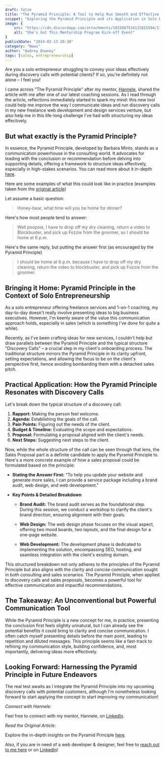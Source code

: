```yaml
---
draft: false
title: "The Pyramid Principle: A Tool to Help Run Smooth and Effective Discovery Calls"
snippet: "Exploring the Pyramid Principle and its Application in Solo Entrepreneurship"
image: {
    src: "https://cdn.discordapp.com/attachments/1015687534115815504/1197638549126791379/elvann_leaves_and_big_helping_mother_hands_Finland_blue_and_gre_f2577479-b7e3-4c9f-a900-c5e608be95e8.png?ex=65bbfed1&is=65a989d1&hm=b1a4bd5598538b4e427108a6dcfdc2535c0995ec34d78b20c55745249004ae23&",
    alt: "She's Got This Mentorship Program Kick-off Event"
}
publishDate: "2024-02-13 20:30"
category: "News"
author: "Audrey Downey"
tags: [sales, entrepreneurship]
---
```



Are you a solo entrepreneur struggling to convey your ideas effectively during discovery calls with potential clients? If so, you're definitely not alone – I feel you! 

I came across "The Pyramid Principle" after my mentor, [Hannele](https://www.linkedin.com/in/hannelemennala/), shared the article with me after one of our latest coaching sessions. As I read through the article, reflections immediately started to spark my mind: this new tool could help me improve the way I communicate ideas and run discovery calls in my new freelance web development and design services venture, but also help me in this life-long challenge I've had with structuring my ideas effectively.

## But what exactly is the Pyramid Principle?

In essence, the Pyramid Principle, developed by Barbara Minto, stands as a communication powerhouse in the consulting world. It advocates for leading with the conclusion or recommendation before delving into supporting details, offering a framework to structure ideas effectively, especially in high-stakes scenarios. You can read more about it in-depth [here](https://www.myconsultingoffer.org/case-study-interview-prep/pyramid-principle/).


Here are some examples of what this could look like in practice (examples taken from the [original article](https://www.myconsultingoffer.org/case-study-interview-prep/pyramid-principle/))

Let assume a basic question:

> Honey-bear, what time will you be home for dinner?

Here's how most people tend to answer:

> Well poopsie, I have to drop off my dry cleaning, return a video to Blockbuster, and pick up Fozzie from the groomer, so I should be home at 6 p.m.

Here's the same reply, but putting the answer first (as encouraged by the Pyramid Principle)
> I should be home at 6 p.m. because I have to drop off my dry cleaning, return the video to blockbuster, and pick up Fozzie from the groomer.

## Bringing it Home: Pyramid Principle in the Context of Solo Entrepreneurship

As a solo entrepreneur offering freelance services and 1-on-1 coaching, my day-to-day doesn't really involve presenting ideas to big business executives. However, I'm keenly aware of the value this communication approach holds, especially in sales (which is something I've done for quite a while).

Recently, as I've been crafting ideas for new services, I couldn't help but draw parallels between the Pyramid Principle and the typical structure "Discovery Calls" – a crucial step in my client's onboarding process. The traditional structure mirrors the Pyramid Principle in its clarity upfront, setting expectations, and allowing the focus to be on the client's perspective first, hence avoiding bombarding them with a detached sales pitch.

## Practical Application: How the Pyramid Principle Resonates with Discovery Calls

Let's break down the typical structure of a discovery call:

1. **Rapport:** Making the person feel welcome.
2. **Agenda:** Establishing the goals of the call.
3. **Pain Points:** Figuring out the needs of the client.
4. **Budget & Timeline:** Evaluating the scope and expectations.
5. **Proposal:** Formulating a proposal aligned with the client's needs.
6. **Next Steps:** Suggesting next steps to the client.

Now, while the whole structure of the call can be seen through that lens, the Sales Proposal part is a definite candidate to apply the Pyramid Principle to.  Here's a more concrete example of how a sales proposal could be formulated based on the principle:

- **Stating the Answer First:** "To help you update your website and generate more sales, I can provide a service package including a brand audit, web design, and web development."

- **Key Points & Detailed Breakdown**

   - **Brand Audit:** The brand audit serves as the foundational step. During this session, we conduct a workshop to clarify the client's brand direction, ensuring alignment with their goals.

   - **Web Design:** The web design phase focuses on the visual aspect, offering two mood boards, two layouts, and the final design for a one-page website.

   - **Web Development:** The development phase is dedicated to implementing the solution, encompassing SEO, hosting, and seamless integration with the client's existing domain.

This structured breakdown not only adheres to the principles of the Pyramid Principle but also aligns with the clarity and concise communication sought in both consulting and sales scenarios. The Pyramid Principle, when applied to discovery calls and sales proposals, becomes a powerful tool for effective communication and impactful recommendations.

## The Takeaway: An Unconventional but Powerful Communication Tool

While the Pyramid Principle is a new concept for me, in practice, presenting the conclusion first feels slightly unnatural, but I can already see the potential benefits it could bring to clarity and concise communication. I often catch myself presenting details before the main point, leading to repetition and diluted messages. This principle seems like a fast-track to refining my communication style, building confidence, and, most importantly, delivering ideas more effectively.

## Looking Forward: Harnessing the Pyramid Principle in Future Endeavors

The real test awaits as I integrate the Pyramid Principle into my upcoming discovery calls with potential customers, although I'm nonetheless looking forward to start applying the concept to start improving my communication!

*Connect with Hannele:*

Feel free to connect with my mentor, Hannele, on [LinkedIn](https://www.linkedin.com/in/hannelemennala/).

*Read the Original Article:*

Explore the in-depth insights on the Pyramid Principle [here](https://www.myconsultingoffer.org/case-study-interview-prep/pyramid-principle/).


Also, if you are in need of a web developer & designer, feel free to [reach out to me here](/contact) or on [LinkedIn](https://www.linkedin.com/in/audrey-downey-897705ba/)! 